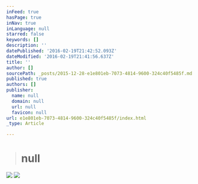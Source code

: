 ```yaml
---
inFeed: true
hasPage: true
inNav: true
inLanguage: null
starred: false
keywords: []
description: ''
datePublished: '2016-02-19T21:42:52.093Z'
dateModified: '2016-02-19T21:41:56.637Z'
title: ''
author: []
sourcePath: _posts/2015-12-28-e1e801eb-7073-4814-9600-324c40f5485f.md
published: true
authors: []
publisher:
  name: null
  domain: null
  url: null
  favicon: null
url: e1e801eb-7073-4814-9600-324c40f5485f/index.html
_type: Article

---
```

> # null

![](https://the-grid-user-content.s3-us-west-2.amazonaws.com/701a34ce-b9c9-4e70-a85e-90f4564e5e9e.jpg)
![](https://s3-us-west-2.amazonaws.com/the-grid-img/p/84ca24186f7203183c0e88cc9bccb629c95a9ee8.jpg)